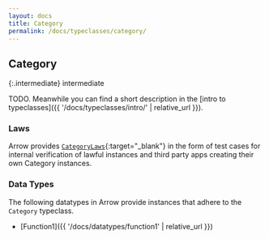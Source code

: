 ```yaml
---
layout: docs
title: Category
permalink: /docs/typeclasses/category/
---
```


## Category

{:.intermediate}
intermediate

TODO. Meanwhile you can find a short description in the [intro to typeclasses]({{ '/docs/typeclasses/intro/' | relative_url }}).

### Laws

Arrow provides [`CategoryLaws`][category_law_source]{:target="_blank"} in the form of test cases for internal verification of lawful instances and third party apps creating their own Category instances.

### Data Types

The following datatypes in Arrow provide instances that adhere to the `Category` typeclass.

- [Function1]({{ '/docs/datatypes/function1' | relative_url }})

[category_law_source]: https://github.com/arrow-kt/arrow/blob/master/modules/core/arrow-test/src/main/kotlin/arrow/test/laws/CategoryLaws.kt
